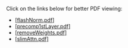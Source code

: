 Click on the links below for better PDF viewing:
- [[flashNorm.pdf]](https://docs.google.com/viewer?url=https://raw.githubusercontent.com/OpenMachine-ai/transformer-tricks/refs/heads/main/doc/flashNorm.pdf)
- [[precomp1stLayer.pdf]](https://docs.google.com/viewer?url=https://raw.githubusercontent.com/OpenMachine-ai/transformer-tricks/refs/heads/main/doc/precomp1stLayer.pdf)
- [[removeWeights.pdf]](https://docs.google.com/viewer?url=https://raw.githubusercontent.com/OpenMachine-ai/transformer-tricks/refs/heads/main/doc/removeWeights.pdf)
- [[slimAttn.pdf]](https://docs.google.com/viewer?url=https://raw.githubusercontent.com/OpenMachine-ai/transformer-tricks/refs/heads/main/doc/slimAttn.pdf)
